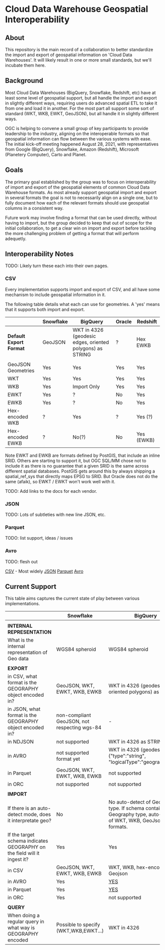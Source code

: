 # Cloud Data Warehouse Geospatial Interoperability

## About

This repository is the main record of a collaboration to better standardize the import and export of geospatial information on 'Cloud Data Warehouses'.
It will likely result in one or more small standards, but we'll incubate them here.

## Background

Most Cloud Data Warehouses (BigQuery, Snowflake, Redshift, etc) have at least some level of geospatial support, but all handle the import and export 
in slightly different ways, requiring users do advanced spatial ETL to take it from one and load it in another. For the most part all support some 
sort of standard (WKT, WKB, EWKT, GeoJSON), but all handle it in slightly different ways. 

OGC is helping to convene a small group of key participants to provide leadership to the industry, aligning on the interoperable formats so that 
geospatial information can flow between the various systems with ease. The initial kick-off meeting happened August 28, 2021, with representatives from
Google (BigQuery), Snowflake, Amazon (Redshift), Microsoft (Planetery Computer), Carto and Planet.

## Goals

The primary goal established by the group was to focus on interoperability of import and export of the geospatial elements of common Cloud Data Warehouse formats. 
As most already support geospatial import and export in several formats the goal is not to necessarily align on a single one, but to fully document how each of
the relevant formats should use geospatial columns in a consistent way. 

Future work may involve finding a format that can be used directly, without having to import, but the group decided to keep that out of scope for the initial 
collaboration, to get a clear win on import and export before tackling the more challenging problem of getting a format that will perform adequetly. 


## Interoperability Notes

TODO: Likely turn these each into their own pages.

### CSV

Every implementation supports import and export of CSV, and all have some mechanism to include geospatial information in it. 

The following table details what each can use for geometries. A 'yes' means that it supports both import and export.

|                           | Snowflake | BigQuery                                                  | Oracle | Redshift   |
|---------------------------|-----------|-----------------------------------------------------------|--------|------------|
| **Default Export Format** | GeoJSON   | WKT in 4326 (geodesic edges, oriented polygons) as STRING |    ?   | Hex EWKB   |
|                           |           |                                                           |        |            |
| GeoJSON Geometries        | Yes       | Yes                                                       | Yes    | Yes        |
| WKT                       | Yes       | Yes                                                       | Yes    | Yes        |
| WKB                       | Yes       | Import Only                                               | Yes    | Yes        |
| EWKT                      | Yes       | ?                                                         | No     | Yes        |
| EWKB                      | Yes       | ?                                                         | No     | Yes        |
| Hex-encoded WKB           | ?         | Yes                                                       | ?      | Yes (?)    |
| Hex-encoded EWKB          | ?         | No(?)                                                     | No     | Yes (EWKB) |

Note EWKT and EWKB are formats defined by PostGIS, that include an inline SRID. Others are starting to support it, but OGC SQL/MM chose not to
include it as there is no guarantee that a given SRID is the same across different spatial databases. PostGIS gets around this by always shipping
a spatial_ref_sys that directly maps EPSG to SRID. But Oracle does not do the same (afaik), so EWKT / EWKT won't work well with it.

TODO: Add links to the docs for each vendor.

### JSON

TODO: Lots of subtleties with new line JSON, etc.

### Parquet

TODO: list support, ideas / issues

### Avro

TODO: flesh out

[CSV](csv.md) - Most widely 
[JSON](json.md)
[Parquet](parquet.md)
[Avro](avro.md)

## Current Support

This table aims captures the current state of play between various implementations.

|                                                                          | Snowflake                                    | BigQuery                                                                                                       | Oracle                                                                                                     | Redshift                                                                                |
|--------------------------------------------------------------------------|----------------------------------------------|----------------------------------------------------------------------------------------------------------------|------------------------------------------------------------------------------------------------------------|-----------------------------------------------------------------------------------------|
|                                                                          |                                              |                                                                                                                |                                                                                                            |                                                                                         |
| **INTERNAL REPRESENTATION**                                              |                                              |                                                                                                                |                                                                                                            |                                                                                         |
| What is the internal representation of Geo data                          | WGS84 spheroid                               | WGS84 spheroid                                                                                                 | Geodetic/Projects; basically any CS                                                                        | Cartesian 2D, 3DZ, 3DM, 4D                                                              |
|                                                                          |                                              |                                                                                                                |                                                                                                            |                                                                                         |
| **EXPORT**                                                               |                                              |                                                                                                                |                                                                                                            |                                                                                         |
| in CSV, what format is the GEOGRAPHY object encoded in?                  | GeoJSON, WKT, EWKT, WKB, EWKB                | WKT in 4326 (geodesic edges, oriented polygons) as STRING                                                      | WKB/WKT/GeoJSON/GML, etc.                                                                                  | Hexadecimal (E)WKB/(E)WKT/GeoJSON (default is Hex EWKB, the others through projections) |
| in JSON, what format is the GEOGRAPHY object encoded in?                 | non-compliant GeoJSON, not respecting wgs-84 | \-                                                                                                             | GeoJSON                                                                                                    | GeoJSON                                                                                 |
| in NDJSON                                                                | not supported                                | WKT in 4326 as STRING                                                                                          |                                                                                                            | not supported                                                                           |
| in AVRO                                                                  | not supported format yet                     | WKT in 4326 (geodesic edges) {"type":"string", "logicalType":"geography\_wkt"}                                 |                                                                                                            | not supported                                                                           |
| in Parquet                                                               | GeoJSON, WKT, EWKT, WKB, EWKB                | not supported                                                                                                  |                                                                                                            | not supported                                                                           |
| in ORC                                                                   | not supported                                | not supported                                                                                                  |                                                                                                            | not supported                                                                           |
|                                                                          |                                              |                                                                                                                |                                                                                                            |                                                                                         |
| **IMPORT**                                                               |                                              |                                                                                                                |                                                                                                            |                                                                                         |
| If there is an auto-detect mode, does it interpretate geo?               | No                                           | No auto-detect of Geography type. If schema contains Geography type, auto-detect of WKT, WKB, GeoJson formats. | Auto detect if it is GeoJSON; otherwise WKT/WKB etc need to be coverted to geometry after the load is done | No                                                                                      |
| If the target schema indicates GEOGRAPHY on the field will it ingest it? | Yes                                          | Yes                                                                                                            | Yes                                                                                                        | Yes                                                                                     |
| in CSV                                                                   | GeoJSON, WKT, EWKT, WKB, EWKB                | WKT, WKB, hex-encoded WKB, Geojson                                                                             | WKT/WKB/geoJSON                                                                                            | (E)WKT/(E)WKB                                                                           |
| in AVRO                                                                  | Yes                                          | [YES](https://stackoverflow.com/questions/52380937/importing-geography-data-into-bigquery-using-avro-parquet)  |                                                                                                            | Not supported                                                                           |
| in Parquet                                                               | Yes                                          | [YES](https://stackoverflow.com/questions/52380937/importing-geography-data-into-bigquery-using-avro-parquet)  |                                                                                                            | Not supported                                                                           |
| in ORC                                                                   | Yes                                          | not supported                                                                                                  |                                                                                                            | Not supported                                                                           |
|                                                                          |                                              |                                                                                                                |                                                                                                            |                                                                                         |
| **QUERY**                                                                |                                              |                                                                                                                |                                                                                                            |                                                                                         |
| When doing a regular query in what way is GEOGRAPHY encoded              | Possible to specify (WKT,WKB,EWKT...)        | WKT in 4326                                                                                                    | Native geometry type, WKT/WKB/JSON/GeoJSON                                                                 | Native GEOMETRY type                                                                    |
